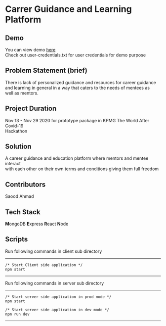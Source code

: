 # Carrer Guidance and Learning Platform

## Demo

You can view demo [here](https://angry-ritchie-314aa8.netlify.app/) \
Check out user-credentials.txt for user credentials for demo purpose

## Problem Statement (brief)

There is lack of personalized guidance and resources for career guidance \
and learning in general in a way that caters to the needs of mentees as \
well as mentors.

## Project Duration

Nov 13 - Nov 29 2020 for prototype package in KPMG The World After Covid-19 \
Hackathon

## Solution

A career guidance and education platform where mentors and mentee interact \
with each other on their own terms and conditions giving them full freedom

## Contributors

Saood Ahmad

## Tech Stack

**M**ongoDB **E**xpress **R**eact **N**ode

## Scripts

Run following commands in client sub directory

---

    /* Start Client side application */
    npm start

---

Run following commands in server sub directory

---

    /* Start server side application in prod mode */
    npm start

    /* Start server side application in dev mode */
    npm run dev

---
